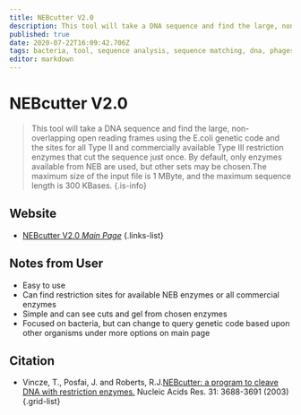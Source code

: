 ```yaml
---
title: NEBcutter V2.0
description: This tool will take a DNA sequence and find the large, non-overlapping open reading frames using the E.coli genetic code and the sites for all Type II and commercially available Type III restriction enzymes that cut the sequence just once.
published: true
date: 2020-07-22T16:09:42.706Z
tags: bacteria, tool, sequence analysis, sequence matching, dna, phages
editor: markdown
---
```


# NEBcutter V2.0

> This tool will take a DNA sequence and find the large, non-overlapping open reading frames using the E.coli genetic code and the sites for all Type II and commercially available Type III restriction enzymes that cut the sequence just once. By default, only enzymes available from NEB are used, but other sets may be chosen.The maximum size of the input file is 1 MByte, and the maximum sequence length is 300 KBases. 
{.is-info}

 

## Website 

- [NEBcutter V2.0 *Main Page*](http://nc2.neb.com/NEBcutter2/)
 {.links-list}

## Notes from User 
- Easy to use
- Can find restriction sites for available NEB enzymes or all commercial enzymes
- Simple and can see cuts and gel from chosen enzymes
- Focused on bacteria, but can change to query genetic code based upon other organisms under more options on main page

## Citation

- Vincze, T., Posfai, J. and Roberts, R.J.[NEBcutter: a program to cleave DNA with restriction enzymes.](https://academic.oup.com/nar/article/31/13/3688/2904148) Nucleic Acids Res. 31: 3688-3691 (2003)
{.grid-list}